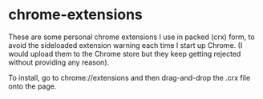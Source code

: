 # chrome-extensions

These are some personal chrome extensions I use in packed (crx) form, to avoid the sideloaded extension warning each time I start up Chrome. (I would upload them to the Chrome store but they keep getting rejected without providing any reason).

To install, go to chrome://extensions and then drag-and-drop the .crx file onto the page.
